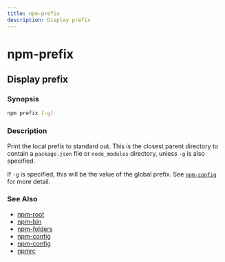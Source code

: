 ```yaml
---
title: npm-prefix
description: Display prefix
---
```


# npm-prefix

## Display prefix

### Synopsis

```bash
npm prefix [-g]
```

### Description

Print the local prefix to standard out. This is the closest parent directory
to contain a `package.json` file or `node_modules` directory, unless `-g` is
also specified.

If `-g` is specified, this will be the value of the global prefix. See
[`npm-config`](npm-config) for more detail.

### See Also

* [npm-root](npm-root)
* [npm-bin](npm-bin)
* [npm-folders](npm-folders)
* [npm-config](npm-config)
* [npm-config](npm-config)
* [npmrc](npmrc)
